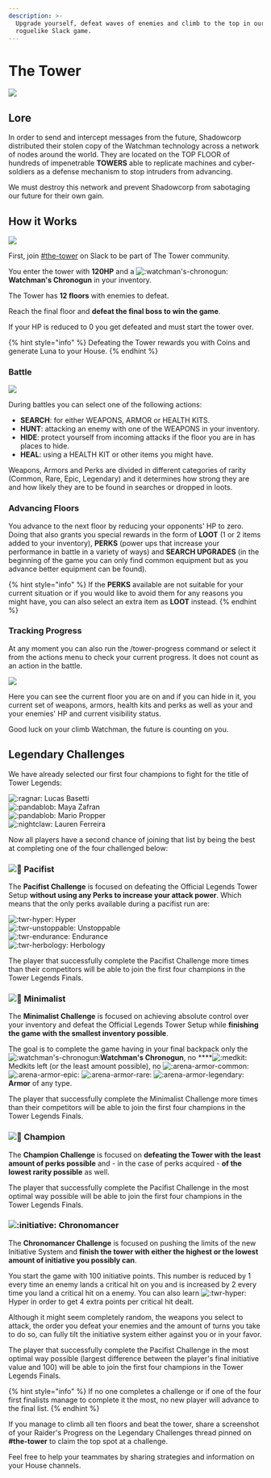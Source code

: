 ```yaml
---
description: >-
  Upgrade yourself, defeat waves of enemies and climb to the top in our async
  roguelike Slack game.
---
```


# The Tower

![](../.gitbook/assets/screen-shot-2021-03-25-at-12.03.38-am.png)

## Lore

In order to send and intercept messages from the future, Shadowcorp distributed their stolen copy of the Watchman technology across a network of nodes around the world. They are located on the TOP FLOOR of hundreds of impenetrable **TOWERS** able to replicate machines and cyber-soldiers as a defense mechanism to stop intruders from advancing.

We must destroy this network and prevent Shadowcorp from sabotaging our future for their own gain.

## How it Works

![](../.gitbook/assets/screenshot_2021-03-25-slack-the-tower-staging-x-team.png)

First, join [\#the-tower](https://app.slack.com/client/T0257R0RP/C01L4M80FE1) on Slack to be part of The Tower community.

You enter the tower with **120HP** and a  ![:watchman&apos;s-chronogun:](https://emoji.slack-edge.com/T0257R0RP/watchman%2527s-chronogun/7a986e72b22cce3d.png) **Watchman's Chronogun** in your inventory.

The Tower has **12 floors** with enemies to defeat.

Reach the final floor and **defeat the final boss to win the game**.

If your HP is reduced to 0 you get defeated and must start the tower over.

{% hint style="info" %}
Defeating the Tower rewards you with Coins and generate Luna to your House.
{% endhint %}

### Battle

![](../.gitbook/assets/ninja.gif)

During battles you can select one of the following actions:

* **SEARCH**: for either WEAPONS, ARMOR or HEALTH KITS.
* **HUNT**: attacking an enemy with one of the WEAPONS in your inventory.
* **HIDE**: protect yourself from incoming attacks if the floor you are in has places to hide.
* **HEAL**: using a HEALTH KIT or other items you might have.

Weapons, Armors and Perks are divided in different categories of rarity \(Common, Rare, Epic, Legendary\) and it determines how strong they are and how likely they are to be found in searches or dropped in loots.

### Advancing Floors

You advance to the next floor by reducing your opponents' HP to zero. Doing that also grants you special rewards in the form of **LOOT** \(1 or 2 items added to your inventory\), **PERKS** \(power ups that increase your performance in battle in a variety of ways\) and **SEARCH UPGRADES** \(in the beginning of the game you can only find common equipment but as you advance better equipment can be found\).

{% hint style="info" %}
If the **PERKS** available are not suitable for your current situation or if you would like to avoid them for any reasons you might have, you can also select an extra item as **LOOT** instead.
{% endhint %}

### Tracking Progress

At any moment you can also run the /tower-progress command or select it from the actions menu to check your current progress. It does not count as an action in the battle.

![](../.gitbook/assets/image-3-.png)

Here you can see the current floor you are on and if you can hide in it, you current set of weapons, armors, health kits and perks as well as your and your enemies' HP and current visibility status.

Good luck on your climb Watchman, the future is counting on you.

## Legendary Challenges

We have already selected our first four champions to fight for the title of Tower Legends:

![:ragnar:](https://emoji.slack-edge.com/T0257R0RP/ragnar/04e25e482cac6f41.png) Lucas Basetti  
![:pandablob:](https://emoji.slack-edge.com/T0257R0RP/pandablob/7086d4fa683ea539.png) Maya Zafran  
![:pandablob:](https://emoji.slack-edge.com/T0257R0RP/pandablob/7086d4fa683ea539.png) Mario Propper  
![:nightclaw:](https://emoji.slack-edge.com/T0257R0RP/nightclaw/12536d7534ba16aa.png) Lauren Ferreira

Now all players have a second chance of joining that list by being the best at completing one of the four challenged below:

### ![:pray:](https://a.slack-edge.com/production-standard-emoji-assets/13.0/google-medium/1f64f@2x.png) Pacifist

The **Pacifist Challenge** is focused on defeating the Official Legends Tower Setup **without using any Perks to increase your attack power**. Which means that the only perks available during a pacifist run are:

![:twr-hyper:](https://emoji.slack-edge.com/T0257R0RP/twr-hyper/d9658211c9c167f3.png) Hyper  
![:twr-unstoppable:](https://emoji.slack-edge.com/T0257R0RP/twr-unstoppable/da4feb5cb354bd84.png) Unstoppable  
![:twr-endurance:](https://emoji.slack-edge.com/T0257R0RP/twr-endurance/61a074b91b912cb0.png) Endurance  
![:twr-herbology:](https://emoji.slack-edge.com/T0257R0RP/twr-herbology/ffeab68be93a9d64.png) Herbology

The player that successfully complete the Pacifist Challenge more times than their competitors will be able to join the first four champions in the Tower Legends Finals.

### ![:abacus:](https://a.slack-edge.com/production-standard-emoji-assets/13.0/google-medium/1f9ee@2x.png) Minimalist

The **Minimalist Challenge** is focused on achieving absolute control over your inventory and defeat the Official Legends Tower Setup while **finishing the game with the smallest inventory possible**.

The goal is to complete the game having in your final backpack only the ![:watchman&apos;s-chronogun:](https://emoji.slack-edge.com/T0257R0RP/watchman%2527s-chronogun/7a986e72b22cce3d.png)**Watchman's Chronogun**, no ****![:medkit:](https://emoji.slack-edge.com/T0257R0RP/medkit/feb463579cd8d0af.png)Medkits left \(or the least amount possible\), no  ![:arena-armor-common:](https://emoji.slack-edge.com/T0257R0RP/arena-armor-common/b596097e73185eac.png) ![:arena-armor-epic:](https://emoji.slack-edge.com/T0257R0RP/arena-armor-epic/b6f60908f7d1f2c6.png) ![:arena-armor-rare:](https://emoji.slack-edge.com/T0257R0RP/arena-armor-rare/c41f6cadf6678033.png) ![:arena-armor-legendary:](https://emoji.slack-edge.com/T0257R0RP/arena-armor-legendary/07e16ef899796139.png) **Armor** of any type.

The player that successfully complete the Minimalist Challenge more times than their competitors will be able to join the first four champions in the Tower Legends Finals.

### ![:star2:](https://a.slack-edge.com/production-standard-emoji-assets/13.0/google-medium/1f31f@2x.png) Champion

The **Champion Challenge** is focused on **defeating the Tower with the least amount of  perks possible** and - in the case of perks acquired - **of the lowest rarity possible** as well.

The player that successfully complete the Pacifist Challenge in the most optimal way possible will be able to join the first four champions in the Tower Legends Finals.

### ![:initiative:](https://emoji.slack-edge.com/T0257R0RP/initiative/67c21f08187682ef.png) Chronomancer

The **Chronomancer Challenge** is focused on pushing the limits of the new Initiative System and **finish the tower with either the highest or the lowest amount of initiative you possibly can**.

You start the game with 100 initiative points. This number is reduced by 1 every time an enemy lands a critical hit on you and is increased by 2 every time you land a critical hit on a enemy. You can also learn  ![:twr-hyper:](https://emoji.slack-edge.com/T0257R0RP/twr-hyper/d9658211c9c167f3.png) Hyper in order to get 4 extra points per critical hit dealt.

Although it might seem completely random, the weapons you select to attack, the order you defeat your enemies and the amount of turns you take to do so, can fully tilt the initiative system either against you or in your favor.

The player that successfully complete the Pacifist Challenge in the most optimal way possible \(largest difference between the player's final initiative value and 100\) will be able to join the first four champions in the Tower Legends Finals.

{% hint style="info" %}
If no one completes a challenge or if one of the four first finalists manage to complete it the most, no new player will advance to the final list.
{% endhint %}

If you manage to climb all ten floors and beat the tower, share a screenshot of your Raider's Progress on the Legendary Challenges thread pinned on **\#the-tower** to claim the top spot at a challenge.

Feel free to help your teammates by sharing strategies and information on your House channels.

